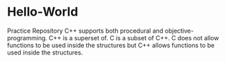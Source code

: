 # Hello-World
Practice Repository
C++ supports both procedural and objective-programming.
C++ is a superset of. C is a subset of C++.
C does not allow functions to be used inside the structures but C++ allows functions to be used inside the structures.
